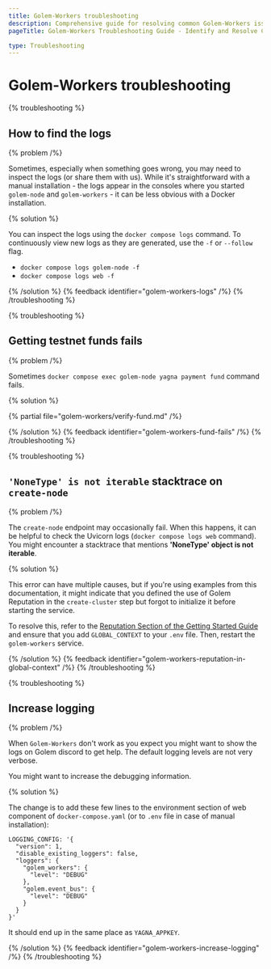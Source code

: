 ```yaml
---
title: Golem-Workers troubleshooting
description: Comprehensive guide for resolving common Golem-Workers issues, including log file analysis and problem-solving techniques.
pageTitle: Golem-Workers Troubleshooting Guide - Identify and Resolve Common Issues

type: Troubleshooting
---
```


# Golem-Workers troubleshooting

{% troubleshooting %}

## How to find the logs 

{% problem /%}

Sometimes, especially when something goes wrong, 
you may need to inspect the logs (or share them with us). 
While it's straightforward with a manual installation - the logs appear in the consoles 
where you started `golem-node` and `golem-workers` - it can be less obvious with a Docker installation.

{% solution %}


You can inspect the logs using the `docker compose logs` command. 
To continuously view new logs as they are generated, use the `-f` or `--follow` flag.
- `docker compose logs golem-node -f`
- `docker compose logs web -f`


{% /solution %}
{% feedback identifier="golem-workers-logs" /%}
{% /troubleshooting %}

{% troubleshooting %}

## Getting testnet funds fails


{% problem /%}

Sometimes `docker compose exec golem-node yagna payment fund` command fails. 

{% solution %}

{% partial file="golem-workers/verify-fund.md" /%}

{% /solution %}
{% feedback identifier="golem-workers-fund-fails" /%}
{% /troubleshooting %}


{% troubleshooting %}

## `'NoneType' is not iterable` stacktrace on `create-node`

{% problem /%}

The `create-node` endpoint may occasionally fail. When this happens, it can be helpful to check the Uvicorn logs 
(`docker compose logs web` command). 
You might encounter a stacktrace that mentions **'NoneType' object is not iterable**.

{% solution %}

This error can have multiple causes, but if you're using examples from this documentation, 
it might indicate that you defined the use of Golem Reputation in the `create-cluster` step 
but forgot to initialize it before starting the service.

To resolve this, refer to the 
[Reputation Section of the Getting Started Guide](/docs/creators/golem-workers/getting-started#5-use-golem-reputation-optional) 
and ensure that you add `GLOBAL_CONTEXT` to your `.env` file. Then, restart the `golem-workers` service.



{% /solution %}
{% feedback identifier="golem-workers-reputation-in-global-context" /%}
{% /troubleshooting %}

{% troubleshooting %}

## Increase logging 


{% problem /%}

When `Golem-Workers` don't work as you expect you might want to show the logs on Golem discord to get help.
The default logging levels are not very verbose.

You might want to increase the debugging information.

{% solution %}

The change is to add these few lines to the environment section of web component of `docker-compose.yaml` 
(or to `.env` file in case of manual installation):
```
LOGGING_CONFIG: '{
  "version": 1,
  "disable_existing_loggers": false,
  "loggers": {
    "golem_workers": {
      "level": "DEBUG"
    },
    "golem.event_bus": {
      "level": "DEBUG"
    }
  }
}'
```

It should end up in the same place as `YAGNA_APPKEY`.

{% /solution %}
{% feedback identifier="golem-workers-increase-logging" /%}
{% /troubleshooting %}


<!--
{% troubleshooting %}

## Topic


{% problem /%}

Description

{% solution %}

Solution

{% /solution %}
{% feedback identifier="ray-unique-tip-reference-for-feedback-gathering" /%}
{% /troubleshooting %}
-->
